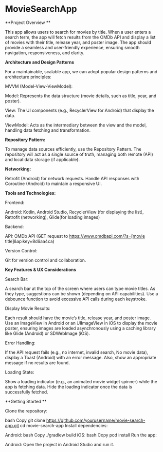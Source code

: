 # MovieSearchApp

**Project Overview
**

This app allows users to search for movies by title. When a user enters a search term, the app will fetch results from the OMDb API and display a list of movies with their title, release year, and poster image. The app should provide a seamless and user-friendly experience, ensuring smooth navigation, responsiveness, and clarity.

**Architecture and Design Patterns**

For a maintainable, scalable app, we can adopt popular design patterns and architecture principles:

MVVM (Model-View-ViewModel):

Model: Represents the data structure (movie details, such as title, year, and poster).

View: The UI components (e.g., RecyclerView for Android) that display the data.

ViewModel: Acts as the intermediary between the view and the model, handling data fetching and transformation.

**Repository Pattern:**

To manage data sources efficiently, use the Repository Pattern. The repository will act as a single source of truth, managing both remote (API) and local data storage (if applicable).

**Networking:**

Retrofit (Android) for network requests.
Handle API responses with Coroutine (Android) to maintain a responsive UI.

**Tools and Technologies:**

Frontend:

Android: Kotlin, Android Studio, RecyclerView (for displaying the list), Retrofit (networking), Glide(for loading images)

Backend:

API: OMDb API (GET request to https://www.omdbapi.com/?s=[movie title]&apikey=8d6aa4ca)

Version Control:

Git for version control and collaboration.

**Key Features & UX Considerations**

Search Bar:

A search bar at the top of the screen where users can type movie titles. As they type, suggestions can be shown (depending on API capabilities).
Use a debounce function to avoid excessive API calls during each keystroke.

Display Movie Results:

Each result should have the movie’s title, release year, and poster image.
Use an ImageView in Android or an UIImageView in iOS to display the movie poster, ensuring images are loaded asynchronously using a caching library like Glide (Android) or SDWebImage (iOS).

Error Handling:

If the API request fails (e.g., no internet, invalid search, No movie data), display a Toast (Android) with an error message.
Also, show an appropriate message if no results are found.

Loading State:

Show a loading indicator (e.g., an animated movie widget spinner) while the app is fetching data.
Hide the loading indicator once the data is successfully fetched.

**Getting Started
**

Clone the repository:

bash
Copy
git clone https://github.com/yourusername/movie-search-app.git
cd movie-search-app
Install dependencies:

Android:
bash
Copy
./gradlew build
iOS:
bash
Copy
pod install
Run the app:

Android: Open the project in Android Studio and run it.

